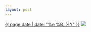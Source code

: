 ```yaml
---
layout: post
---
```


<p>
  <time><a href="/255">{{ page.date | date: "%e %B, %Y" }}</a></time>
  <a href="/255"><img src="{{ site.assets_url }}/255.jpg"/></a>
</p>

